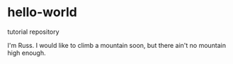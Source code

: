 # hello-world
tutorial repository

I'm Russ. I would like to climb a mountain soon, but there ain't no mountain high enough.
